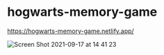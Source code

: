 # hogwarts-memory-game
https://hogwarts-memory-game.netlify.app/

![Screen Shot 2021-09-17 at 14 41 23](https://user-images.githubusercontent.com/42477290/133757250-de4f98b1-5787-4a01-a62f-7de914f3efc6.png)

